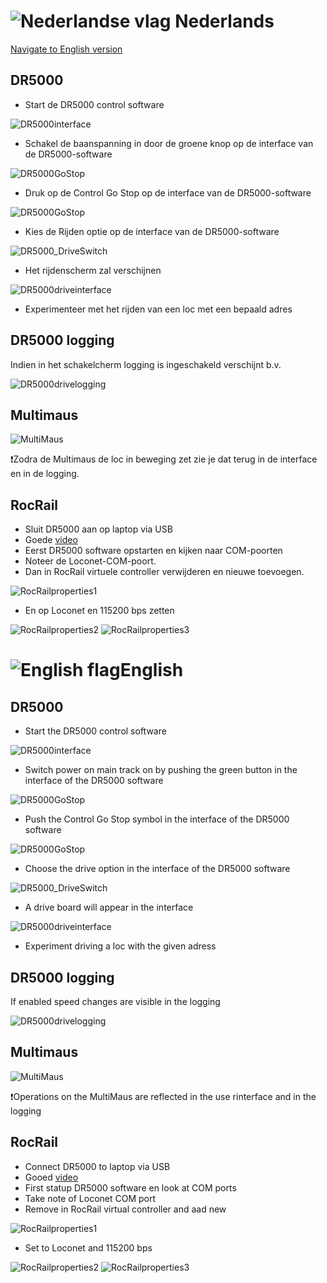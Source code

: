 # ![Nederlandse vlag](../images/nl.gif) Nederlands

[Navigate to English version](#English)

## DR5000

* Start de DR5000 control software

![DR5000interface](../DR5000/images/DR5000interface.PNG)

* Schakel de baanspanning in door de groene knop op de interface van de DR5000-software

![DR5000GoStop](../DR5000/images/DR5000PowerOnOff.png)

* Druk op de Control Go Stop op de interface van de DR5000-software

![DR5000GoStop](../DR5000/images/DR5000GoStop.png)

* Kies de Rijden optie op de interface van de DR5000-software

![DR5000_DriveSwitch](../DR5000/images/DR5000_DriveSwitch.png)

* Het rijdenscherm zal verschijnen

![DR5000driveinterface](../DR5000/images/DR5000driveinterface.png)

* Experimenteer met het rijden van een loc met een bepaald adres

## DR5000 logging

Indien in het schakelcherm logging is ingeschakeld verschijnt b.v.

![DR5000drivelogging](./images/DR5000drivelogging.png)

## Multimaus

![MultiMaus](./images/MultiMaus.jpeg)

❗Zodra de Multimaus de loc in beweging zet zie je dat terug in de interface en in de logging.

## RocRail

* Sluit DR5000 aan op laptop via USB
* Goede [video](https://www.youtube.com/watch?v=WPyYzsw9E1Q)
* Eerst DR5000 software opstarten en kijken naar COM-poorten
* Noteer de Loconet-COM-poort.
* Dan in RocRail virtuele controller verwijderen en nieuwe toevoegen.

![RocRailproperties1](./images/RocRailproperties1.png)

* En op Loconet en 115200 bps zetten

![RocRailproperties2](./images/RocRailproperties2.png)  ![RocRailproperties3](./images/RocRailproperties3.png)


# ![English flag](../images/gb.gif)English

## DR5000

* Start the DR5000 control software

![DR5000interface](../DR5000/images/DR5000interface.PNG)

* Switch power on main track on by pushing the green button in the interface of the DR5000 software

![DR5000GoStop](../DR5000/images/DR5000PowerOnOff.png)

* Push the Control Go Stop symbol in the interface of the DR5000 software

![DR5000GoStop](../DR5000/images/DR5000GoStop.png)

* Choose the drive option in the interface of the DR5000 software

![DR5000_DriveSwitch](../DR5000/images/DR5000_DriveSwitch.png)

* A drive board will appear in the interface

![DR5000driveinterface](../DR5000/images/DR5000driveinterface.png)

* Experiment driving a loc with the given adress

## DR5000 logging

If enabled speed changes are visible in the logging

![DR5000drivelogging](./images/DR5000drivelogging.png)

## Multimaus

![MultiMaus](./images/MultiMaus.jpeg)

❗Operations on the MultiMaus are reflected in the use rinterface and in the logging

## RocRail

* Connect DR5000 to laptop via USB
* Gooed [video](https://www.youtube.com/watch?v=WPyYzsw9E1Q)
* First statup DR5000 software en look at COM ports
* Take note of Loconet COM port
* Remove in RocRail virtual controller and aad new

![RocRailproperties1](./images/RocRailproperties1.png)

* Set to Loconet and 115200 bps

![RocRailproperties2](./images/RocRailproperties2.png)  ![RocRailproperties3](./images/RocRailproperties3.png)
